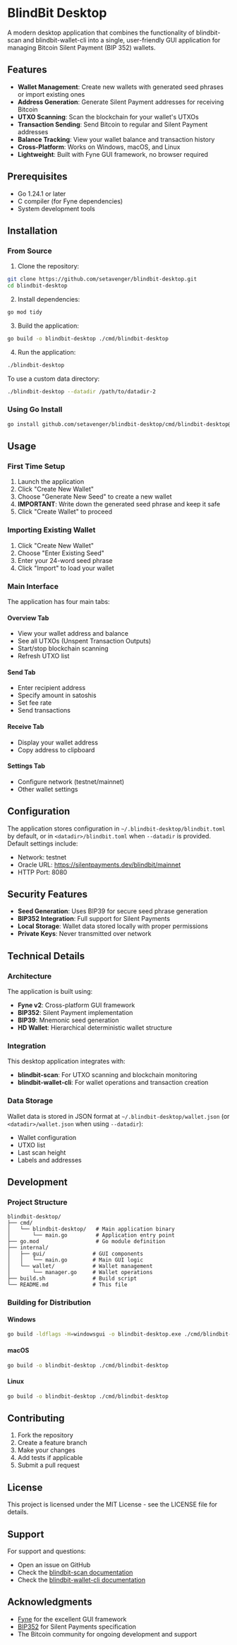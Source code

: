 # BlindBit Desktop

A modern desktop application that combines the functionality of blindbit-scan and blindbit-wallet-cli into a single, user-friendly GUI application for managing Bitcoin Silent Payment (BIP 352) wallets.

## Features

- **Wallet Management**: Create new wallets with generated seed phrases or import existing ones
- **Address Generation**: Generate Silent Payment addresses for receiving Bitcoin
- **UTXO Scanning**: Scan the blockchain for your wallet's UTXOs
- **Transaction Sending**: Send Bitcoin to regular and Silent Payment addresses
- **Balance Tracking**: View your wallet balance and transaction history
- **Cross-Platform**: Works on Windows, macOS, and Linux
- **Lightweight**: Built with Fyne GUI framework, no browser required

## Prerequisites

- Go 1.24.1 or later
- C compiler (for Fyne dependencies)
- System development tools

## Installation

### From Source

1. Clone the repository:
```bash
git clone https://github.com/setavenger/blindbit-desktop.git
cd blindbit-desktop
```

2. Install dependencies:
```bash
go mod tidy
```

3. Build the application:
```bash
go build -o blindbit-desktop ./cmd/blindbit-desktop
```

4. Run the application:
```bash
./blindbit-desktop
```

To use a custom data directory:

```bash
./blindbit-desktop --datadir /path/to/datadir-2
```

### Using Go Install

```bash
go install github.com/setavenger/blindbit-desktop/cmd/blindbit-desktop@latest
```

## Usage

### First Time Setup

1. Launch the application
2. Click "Create New Wallet"
3. Choose "Generate New Seed" to create a new wallet
4. **IMPORTANT**: Write down the generated seed phrase and keep it safe
5. Click "Create Wallet" to proceed

### Importing Existing Wallet

1. Click "Create New Wallet"
2. Choose "Enter Existing Seed"
3. Enter your 24-word seed phrase
4. Click "Import" to load your wallet

### Main Interface

The application has four main tabs:

#### Overview Tab
- View your wallet address and balance
- See all UTXOs (Unspent Transaction Outputs)
- Start/stop blockchain scanning
- Refresh UTXO list

#### Send Tab
- Enter recipient address
- Specify amount in satoshis
- Set fee rate
- Send transactions

#### Receive Tab
- Display your wallet address
- Copy address to clipboard

#### Settings Tab
- Configure network (testnet/mainnet)
- Other wallet settings

## Configuration

The application stores configuration in `~/.blindbit-desktop/blindbit.toml` by default, or in `<datadir>/blindbit.toml` when `--datadir` is provided. Default settings include:

- Network: testnet
- Oracle URL: https://silentpayments.dev/blindbit/mainnet
- HTTP Port: 8080

## Security Features

- **Seed Generation**: Uses BIP39 for secure seed phrase generation
- **BIP352 Integration**: Full support for Silent Payments
- **Local Storage**: Wallet data stored locally with proper permissions
- **Private Keys**: Never transmitted over network

## Technical Details

### Architecture

The application is built using:
- **Fyne v2**: Cross-platform GUI framework
- **BIP352**: Silent Payment implementation
- **BIP39**: Mnemonic seed generation
- **HD Wallet**: Hierarchical deterministic wallet structure

### Integration

This desktop application integrates with:
- **blindbit-scan**: For UTXO scanning and blockchain monitoring
- **blindbit-wallet-cli**: For wallet operations and transaction creation

### Data Storage

Wallet data is stored in JSON format at `~/.blindbit-desktop/wallet.json` (or `<datadir>/wallet.json` when using `--datadir`):
- Wallet configuration
- UTXO list
- Last scan height
- Labels and addresses

## Development

### Project Structure

```
blindbit-desktop/
├── cmd/
│   └── blindbit-desktop/   # Main application binary
│       └── main.go         # Application entry point
├── go.mod                  # Go module definition
├── internal/
│   ├── gui/               # GUI components
│   │   └── main.go        # Main GUI logic
│   └── wallet/            # Wallet management
│       └── manager.go     # Wallet operations
├── build.sh               # Build script
└── README.md              # This file
```

### Building for Distribution

#### Windows
```bash
go build -ldflags -H=windowsgui -o blindbit-desktop.exe ./cmd/blindbit-desktop
```

#### macOS
```bash
go build -o blindbit-desktop ./cmd/blindbit-desktop
```

#### Linux
```bash
go build -o blindbit-desktop ./cmd/blindbit-desktop
```

## Contributing

1. Fork the repository
2. Create a feature branch
3. Make your changes
4. Add tests if applicable
5. Submit a pull request

## License

This project is licensed under the MIT License - see the LICENSE file for details.

## Support

For support and questions:
- Open an issue on GitHub
- Check the [blindbit-scan documentation](https://github.com/setavenger/blindbit-scan)
- Check the [blindbit-wallet-cli documentation](https://github.com/setavenger/blindbit-wallet-cli)

## Acknowledgments

- [Fyne](https://fyne.io/) for the excellent GUI framework
- [BIP352](https://github.com/bitcoin/bips/blob/master/bip-0352.mediawiki) for Silent Payments specification
- The Bitcoin community for ongoing development and support
